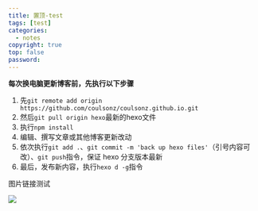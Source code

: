 ```yaml
---
title: 置顶-test
tags: [test]
categories: 
  - notes
copyright: true
top: false
password: 
---
```




**每次换电脑更新博客前，先执行以下步骤**

1. 先`git remote add origin https://github.com/coulsonz/coulsonz.github.io.git`
2. 然后`git pull origin hexo`最新的hexo文件
3. 执行`npm install`
4. 编辑、撰写文章或其他博客更新改动
5. 依次执行`git add .`、`git commit -m 'back up hexo files'`（引号内容可改）、`git push`指令，保证 hexo 分支版本最新
6. 最后，发布新内容，执行`hexo d -g`指令

图片链接测试

![](http://wx2.sinaimg.cn/mw690/c24d7189ly1fy9sos7nvkj21c00u01eg.jpg)